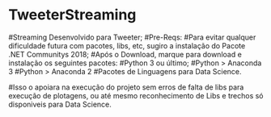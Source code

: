 # TweeterStreaming
#Streaming Desenvolvido para Tweeter;
#Pre-Reqs:
  #Para evitar qualquer dificuldade futura com pacotes, libs, etc, sugiro a instalação do Pacote .NET Communitys 2018;
   #Após o Download, marque para download e instalação os seguintes pacotes:
    #Python 3 ou último;
    #Python > Anaconda 3
    #Python > Anaconda 2
    #Pacotes de Linguagens para Data Science.
    
#Isso o apoiara na execução do projeto sem erros de falta de libs para execução de plotagens, ou até mesmo reconhecimento de Libs e trechos só disponiveis para Data Science.

      
